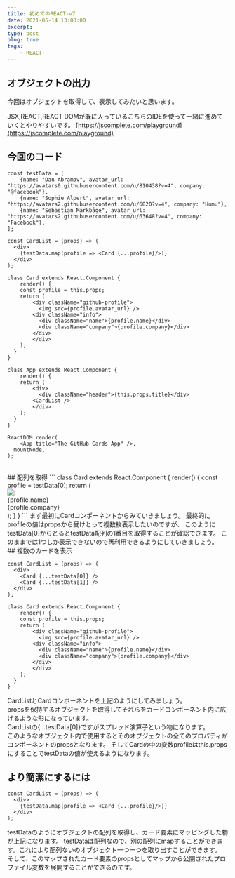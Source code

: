 ```yaml
---
title: 初めてのREACT-v7
date: 2021-06-14 13:00:00
excerpt:
type: post
blog: true
tags:
    - REACT
---
```



## オブジェクトの出力
今回はオブジェクトを取得して、表示してみたいと思います。
   
JSX,REACT,REACT DOMが既に入っているこちらのIDEを使って一緒に進めていくとやりやすいです。 
[https://jscomplete.com/playground](https://jscomplete.com/playground)  

## 今回のコード

```
const testData = [
    {name: "Dan Abramov", avatar_url: "https://avatars0.githubusercontent.com/u/810438?v=4", company: "@facebook"},
    {name: "Sophie Alpert", avatar_url: "https://avatars2.githubusercontent.com/u/6820?v=4", company: "Humu"},
    {name: "Sebastian Markbåge", avatar_url: "https://avatars2.githubusercontent.com/u/63648?v=4", company: "Facebook"},
];

const CardList = (props) => (
  <div>
    {testData.map(profile => <Card {...profile}/>)}
  </div>
);

class Card extends React.Component {
	render() {
    const profile = this.props;
  	return (
    	<div className="github-profile">
    	  <img src={profile.avatar_url} />
        <div className="info">
          <div className="name">{profile.name}</div>
          <div className="company">{profile.company}</div>
        </div>
    	</div>
    );
  }
}

class App extends React.Component {
	render() {
  	return (
    	<div>
    	  <div className="header">{this.props.title}</div>
        <CardList />
    	</div>
    );
  }	
}

ReactDOM.render(
	<App title="The GitHub Cards App" />,
  mountNode,
);
```
<br>
## 配列を取得
```
class Card extends React.Component {
	render() {
    const profile = testData[0];
  	return (
    	<div className="github-profile">
    	  <img src={profile.avatar_url} />
        <div className="info">
          <div className="name">{profile.name}</div>
          <div className="company">{profile.company}</div>
        </div>
    	</div>
    );
  }
}
```
まず最初にCardコンポーネントからみていきましょう。  
最終的にprofileの値はpropsから受けとって複数枚表示したいのですが、  
このようにtestData[0]からとるとtestData配列の1番目を取得することが確認できます。  
このままでは1つしか表示できないので再利用できるようにしていきましょう。
<br>
## 複数のカードを表示

```
const CardList = (props) => (
  <div>
    <Card {...testData[0]} />
    <Card {...testData[1]} />
  </div>
);

class Card extends React.Component {
	render() {
    const profile = this.props;
  	return (
    	<div className="github-profile">
    	  <img src={profile.avatar_url} />
        <div className="info">
          <div className="name">{profile.name}</div>
          <div className="company">{profile.company}</div>
        </div>
    	</div>
    );
  }
}
```
CardListとCardコンポーネントを上記のようにしてみましょう。  
propsを保持するオブジェクトを取得してそれらをカードコンポーネント内に広げるような形になっています。  
CardListの{...testData[0]}ですがスプレッド演算子という物になります。  
このようなオブジェクト内で使用するとそのオブジェクトの全てのプロパティがコンポーネントのpropsとなります。
そしてCardの中の変数profileはthis.propsにすることでtestDataの値が使えるようになります。

## より簡潔にするには
```
const CardList = (props) => (
  <div>
    {testData.map(profile => <Card {...profile}/>)}
  </div>
);
```
testDataのようにオブジェクトの配列を取得し、カード要素にマッピングした物が上記になります。 
testDataは配列なので、別の配列にmapすることができます。これにより配列ないのオブジェクト一つ一つを取り出すことができます。
そして、このマップされたカード要素のpropsとしてマップから公開されたプロファイル変数を展開することができるのです。

